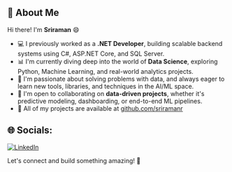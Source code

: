 ## 👋 About Me

Hi there! I'm **Sriraman** 😄

- 💻 I previously worked as a **.NET Developer**, building scalable backend systems using C#, ASP.NET Core, and SQL Server.
- 📊 I'm currently diving deep into the world of **Data Science**, exploring Python, Machine Learning, and real-world analytics projects.
- 🌱 I'm passionate about solving problems with data, and always eager to learn new tools, libraries, and techniques in the AI/ML space.
- 🤝 I'm open to collaborating on **data-driven projects**, whether it's predictive modeling, dashboarding, or end-to-end ML pipelines.
- 📂 All of my projects are available at [github.com/sriramanr](https://github.com/SRIRAMAN-R)

## 🌐 Socials:
[![LinkedIn](https://img.shields.io/badge/LinkedIn-blue?style=for-the-badge&logo=linkedin)](https://www.linkedin.com/in/sriraman-r-1655a2199/)

Let's connect and build something amazing! 🙌

